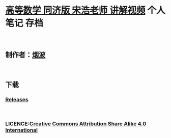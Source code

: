 # [高等数学 同济版 宋浩老师 讲解视频](https://www.bilibili.com/video/BV1Eb411u7Fw/?spm_id_from=333.337.search-card.all.click) 个人笔记 存档

<br>

## 制作者：[烟波](https://github.com/yanboishere)

<br>

## 下载
### [Releases](https://github.com/yanboishere/SongHao-Online-Course-of-Advanced-Mathematics-Notes/releases)

<br>

### LICENCE:[Creative Commons Attribution Share Alike 4.0 International](https://creativecommons.org/licenses/by-sa/4.0/deed.zh)
